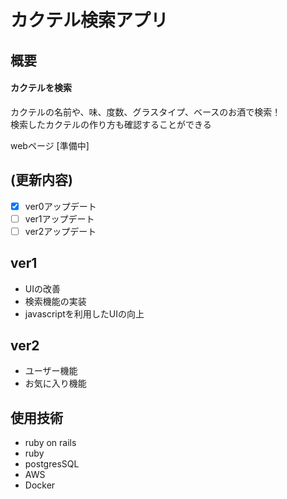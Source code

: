 # カクテル検索アプリ 

## 概要
#### カクテルを検索
カクテルの名前や、味、度数、グラスタイプ、ベースのお酒で検索！  
検索したカクテルの作り方も確認することができる  
  
webページ [準備中]

## (更新内容)
- [x] ver0アップデート
- [ ] ver1アップデート
- [ ] ver2アップデート 

## ver1
* UIの改善
* 検索機能の実装
* javascriptを利用したUIの向上

## ver2
* ユーザー機能
* お気に入り機能

## 使用技術

* ruby on rails 
* ruby 
* postgresSQL 
* AWS 
* Docker
